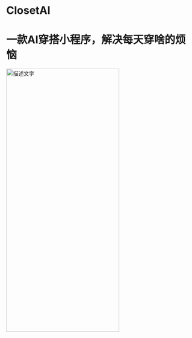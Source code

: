 # ClosetAI
# 一款AI穿搭小程序，解决每天穿啥的烦恼
<img src="https://github.com/Bouquets-ai/ClosetAI/blob/main/img.gif" alt="描述文字" width="300" height="700" />
